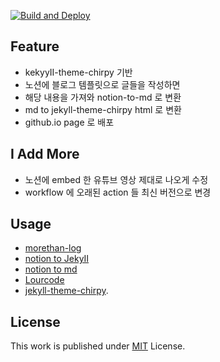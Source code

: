 [![Build and Deploy](https://github.com/langpeu/langpeu.github.io/actions/workflows/pages-deploy.yml/badge.svg)](https://github.com/langpeu/langpeu.github.io/actions/workflows/pages-deploy.yml)

## Feature
- kekyyII-theme-chirpy 기반
- 노션에 블로그 템플릿으로 글들을 작성하면
- 해당 내용을 가져와 notion-to-md 로 변환
- md to jekyll-theme-chirpy html 로 변환
- github.io page 로 배포

## I Add More
- 노션에 embed 한 유튜브 영상 제대로 나오게 수정 
- workflow 에 오래된 action 들 최신 버전으로 변경

## Usage

- [morethan-log](https://github.com/morethanmin/morethan-log)
- [notion to JekyII](https://aymanbagabas.com/blog/2022/03/29/import-notion-pages-to-jekyll.html)
- [notion to md](https://github.com/souvikinator/notion-to-md)
- [Lourcode](https://lourcode.kr/posts/Jekyll-%EA%B8%B0%EB%B0%98-Github-Pages%EC%99%80-Notion-Page-%EC%97%B0%EB%8F%99/)
- [jekyll-theme-chirpy](https://github.com/cotes2020/jekyll-theme-chirpy#documentation).

## License

This work is published under [MIT][mit] License.

[gem]: https://rubygems.org/gems/jekyll-theme-chirpy
[chirpy]: https://github.com/cotes2020/jekyll-theme-chirpy/
[use-template]: https://github.com/cotes2020/chirpy-starter/generate
[CD]: https://en.wikipedia.org/wiki/Continuous_deployment
[mit]: https://github.com/cotes2020/chirpy-starter/blob/master/LICENSE
